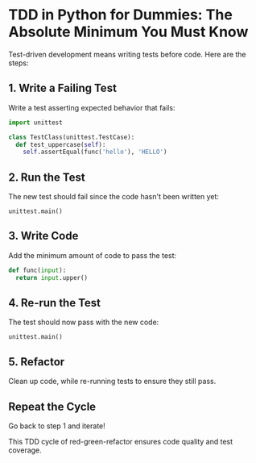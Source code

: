 # TDD in Python for Dummies: The Absolute Minimum You Must Know

Test-driven development means writing tests before code. Here are the steps:

## 1. Write a Failing Test 

Write a test asserting expected behavior that fails:

```python
import unittest

class TestClass(unittest.TestCase):
  def test_uppercase(self):
    self.assertEqual(func('hello'), 'HELLO')
```

## 2. Run the Test

The new test should fail since the code hasn't been written yet:

```
unittest.main()
```

## 3. Write Code 

Add the minimum amount of code to pass the test:

```python
def func(input):
  return input.upper()
```

## 4. Re-run the Test

The test should now pass with the new code:

```
unittest.main()
```

## 5. Refactor

Clean up code, while re-running tests to ensure they still pass.

## Repeat the Cycle

Go back to step 1 and iterate!

This TDD cycle of red-green-refactor ensures code quality and test coverage.